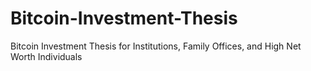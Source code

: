 # Bitcoin-Investment-Thesis
Bitcoin Investment Thesis for Institutions, Family Offices, and High Net Worth Individuals
